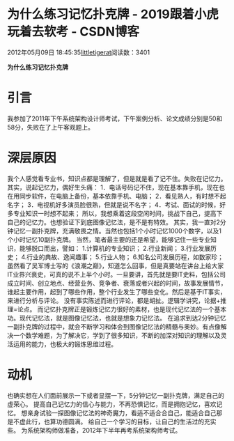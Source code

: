 
# 为什么练习记忆扑克牌 - 2019跟着小虎玩着去软考 - CSDN博客

2012年05月09日 18:45:35[littletigerat](https://me.csdn.net/littletigerat)阅读数：3401


**为什么练习记忆扑克牌**
# 引言
我参加了2011年下午系统架构设计师考试，下午案例分析、论文成绩分别是50和58分，失败在了上午客观题上。
# 深层原因
我个人感觉看专业书，知识点都是理解了，但是就是看了记不住。失败在记忆力。
其实，说起记忆力，偶好生头痛：
1．电话号码记不住，现在基本靠手机，现在也在用同步软件，在电脑上备份，基本依靠手机、电脑；
2．看见熟人，有时想不起名字；
3．电视机好多演员脸很熟，但就是说不名字；
4．考试、面试的时候，好多专业知识一时想不起来；
所以，我想乘着这段空闲时间，挑战下自己，提高下自己的记忆力。也想验证下到底图像记忆法，是不是有特效。
其实，我一直对2分钟记忆一副扑克牌，充满敬畏之情。当然也包括1个小时记忆1000个数字，以及1个小时记忆10副扑克牌。
当然，笔者最主要的还是希望，能够记住一些专业知识，能够脱口而出，譬如：
1.计算机的专业知识；
2.行业新闻；
3.行业发展历史；
4.行业的典故、逸闻趣事；
5.行业人物；
6.知名公司发展历程，如数家珍；
虽然看了吴军博士写的《浪潮之巅》，知道怎么回事，但是真要站在讲台上给大家IT业界兴衰史，可真的说不上半个小时。一旦要讲，首先就是要IT史料，包括公司成立时间、创立地点、经营业务、竞争者、衰落或者兴起的时间，故事发展情节，谁起主要作用，起到了哪些作用，整个行业发生了哪些变化。然后是基于IT事实，来进行分析与评论。
没有事实陈述而进行评论，都是胡扯。逻辑学讲究，论据+推理=论点。
而记忆扑克牌正是锻炼记忆力很好的素材，也是现代记忆法的一个基本功。现代记忆法，就是图像记忆法，也就是想象力记忆法。
在追求到达2分钟记忆一副扑克牌的过程中，就会不断学习和体会到图像记忆法的精髓与奥妙。有点像解决一个数学难题，为了解决它，学到了很多知识，不断的加深对知识的理解以及灵活运用的能力，也极大的锻炼思维过程。
# 动机
也确实想在人们面前展示一下或者显摆一下，5分钟记忆一副扑克牌，满足自己的虚荣心。
提高自己记忆力的信心与能力，不再恐惧记忆，而是拥抱记忆，喜欢记忆。
想亲身试验一探图像记忆法的神奇魔力，看适不适合合自己，能适合自己那是不虚此行，也算功德圆满。
给自己一个学习的目标，让自己的生活过的充实些。
为系统架构师做准备，2012年下半年再考系统架构师考试。

